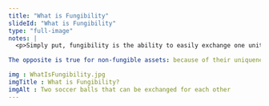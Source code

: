 ```yaml
--- 
title: "What is Fungibility"
slideId: "What is Fungibility"
type: "full-image"
notes: |
  <p>Simply put, fungibility is the ability to easily exchange one unit of currency for another unit of currency while maintaining the same value. Money is perfectly fungible. You can trade a friend your $20 bill for theirs and you each have the same value you began with, $20. The bill can be easily exchanged or swapped for one of equal value. The introduction of a fungible, centrally issued currency was largely the result of the difficulty of bartering using assets.

The opposite is true for non-fungible assets: because of their uniqueness and inability to be divided while maintaining their value, they aren't useful mediums of exchange, usually. What are some examples of non-fungible assets? Any collectible, whether it be a Pokemon card or sports memorabilia or even a deed to a house. It cannot be easily exchanged for a practically exact copy. Usually, these Non-Fungible assets have to be sold for a fungible currency, as opposed to being directly traded.</p>

img : WhatIsFungibility.jpg
imgTitle : What is Fungibility?
imgAlt : Two soccer balls that can be exchanged for each other
---
```

